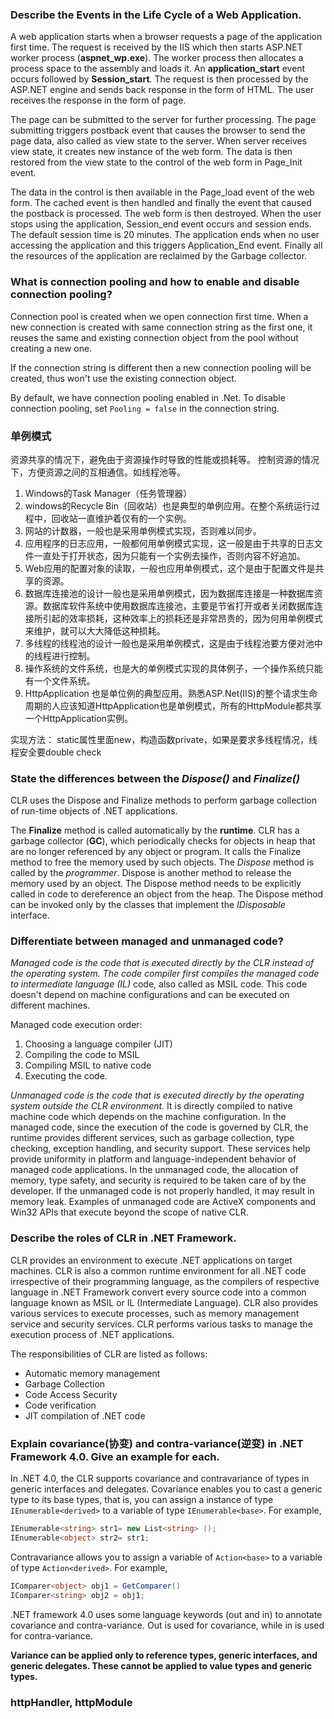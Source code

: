 ### Describe the Events in the Life Cycle of a Web Application.

A web application starts when a browser requests a page of the application first time. The request is received by the IIS which then starts ASP.NET worker process (**aspnet_wp.exe**). The worker process then allocates a process space to the assembly and loads it. An **application_start** event occurs followed by **Session_start**. The request is then processed by the ASP.NET engine and sends back response in the form of HTML. The user receives the response in the form of page.

The page can be submitted to the server for further processing. The page submitting triggers postback event that causes the browser to send the page data, also called as view state to the server. When server receives view state, it creates new instance of the web form. The data is then restored from the view state to the control of the web form in Page_Init event.

The data in the control is then available in the Page_load event of the web form. The cached event is then handled and finally the event that caused the postback is processed. The web form is then destroyed. When the user stops using the application, Session_end event occurs and session ends. The default session time is 20 minutes. The application ends when no user accessing the application and this triggers Application_End event. Finally all the resources of the application are reclaimed by the Garbage collector.

### What is connection pooling and how to enable and disable connection pooling?

Connection pool is created when we open connection first time. When a new connection is created with same connection string as the first one, it reuses the same and existing connection object from the pool without creating a new one.

If the connection string is different then a new connection pooling will be created, thus won't use the existing connection object.

By default, we have connection pooling enabled in .Net. To disable connection pooling, set `Pooling = false` in the connection string.

### 单例模式

资源共享的情况下，避免由于资源操作时导致的性能或损耗等。
控制资源的情况下，方便资源之间的互相通信。如线程池等。

1. Windows的Task Manager（任务管理器）
2. windows的Recycle Bin（回收站）也是典型的单例应用。在整个系统运行过程中，回收站一直维护着仅有的一个实例。
3. 网站的计数器，一般也是采用单例模式实现，否则难以同步。
4. 应用程序的日志应用，一般都何用单例模式实现，这一般是由于共享的日志文件一直处于打开状态，因为只能有一个实例去操作，否则内容不好追加。
5. Web应用的配置对象的读取，一般也应用单例模式，这个是由于配置文件是共享的资源。
6. 数据库连接池的设计一般也是采用单例模式，因为数据库连接是一种数据库资源。数据库软件系统中使用数据库连接池，主要是节省打开或者关闭数据库连接所引起的效率损耗，这种效率上的损耗还是非常昂贵的，因为何用单例模式来维护，就可以大大降低这种损耗。
7. 多线程的线程池的设计一般也是采用单例模式，这是由于线程池要方便对池中的线程进行控制。
8. 操作系统的文件系统，也是大的单例模式实现的具体例子，一个操作系统只能有一个文件系统。
9. HttpApplication 也是单位例的典型应用。熟悉ASP.Net(IIS)的整个请求生命周期的人应该知道HttpApplication也是单例模式，所有的HttpModule都共享一个HttpApplication实例。

实现方法：
static属性里面new，构造函数private，如果是要求多线程情况，线程安全要double check

### State the differences between the *Dispose()* and *Finalize()*

CLR uses the Dispose and Finalize methods to perform garbage collection of run-time objects of .NET applications.

The **Finalize** method is called automatically by the **runtime**. CLR has a garbage collector (**GC**), which periodically checks for objects in heap that are no longer referenced by any object or program. It calls the Finalize method to free the memory used by such objects. The _Dispose_ method is called by the _programmer_. Dispose is another method to release the memory used by an object. The Dispose method needs to be explicitly called in code to dereference an object from the heap. The Dispose method can be invoked only by the classes that implement the _IDisposable_ interface.

### Differentiate between managed and unmanaged code?

_Managed code is the code that is executed directly by the CLR instead of the operating system. The code compiler first compiles the managed code to intermediate language (IL)_ code, also called as MSIL code. This code doesn't depend on machine configurations and can be executed on different machines. 

Managed code execution order:
1. Choosing a language compiler (JIT)
2. Compiling the code to MSIL
3. Compiling MSIL to native code
4. Executing the code.

_Unmanaged code is the code that is executed directly by the operating system outside the CLR environment._ It is directly compiled to native machine code which depends on the machine configuration.
In the managed code, since the execution of the code is governed by CLR, the runtime provides different services, such as garbage collection, type checking, exception handling, and security support. These services help provide uniformity in platform and language-independent behavior of managed code applications. In the unmanaged code, the allocation of memory, type safety, and security is required to be taken care of by the developer. If the unmanaged code is not properly handled, it may result in memory leak. Examples of unmanaged code are ActiveX components and Win32 APIs that execute beyond the scope of native CLR.

### Describe the roles of CLR in .NET Framework.

CLR provides an environment to execute .NET applications on target machines. CLR is also a common runtime environment for all .NET code irrespective of their programming language, as the compilers of respective language in .NET Framework convert every source code into a common language known as MSIL or IL (Intermediate Language). CLR also provides various services to execute processes, such as memory management service and security services. CLR performs various tasks to manage the execution process of .NET applications.

The responsibilities of CLR are listed as follows:

* Automatic memory management
* Garbage Collection
* Code Access Security
* Code verification
* JIT compilation of .NET code

### Explain covariance(协变) and contra-variance(逆变) in .NET Framework 4.0. Give an example for each.
In .NET 4.0, the CLR supports covariance and contravariance of types in generic interfaces and delegates. Covariance enables you to cast a generic type to its base types, that is, you can assign a instance of type `IEnumerable<derived>` to a variable of type `IEnumerable<base>`. For example,

```csharp
IEnumerable<string> str1= new List<string> ();
IEnumerable<object> str2= str1;
```

Contravariance allows you to assign a variable of `Action<base>` to a variable of type `Action<derived>`. For example,

```csharp
IComparer<object> obj1 = GetComparer() 
IComparer<string> obj2 = obj1;
```

.NET framework 4.0 uses some language keywords (out and in) to annotate covariance and contra-variance. Out is used for covariance, while in is used for contra-variance.

**Variance can be applied only to reference types, generic interfaces, and generic delegates. These cannot be applied to value types and generic types.**

### httpHandler, httpModule

